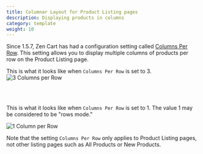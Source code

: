 ```yaml
---
title: Columnar Layout for Product Listing pages 
description: Displaying products in columns 
category: template
weight: 10
---
```


Since 1.5.7, Zen Cart has had a configuration setting called [Columns Per Row](/user/admin_pages/configuration/configuration_productlisting/#columns_per_row).  This setting allows you to display multiple columns of products per row on the Product Listing page. 

This is what it looks like when `Columns Per Row` is set to 3.
![3 Columns per Row](/images/listing_col_3.png)

<br><br>

This is what it looks like when `Columns Per Row` is set to 1.  The value 1 may be considered to be "rows mode." 

![1 Column per Row](/images/listing_col_1.png)


Note that the setting `Columns Per Row` only applies to Product Listing pages, not other listing pages such as All Products or New Products.
 
